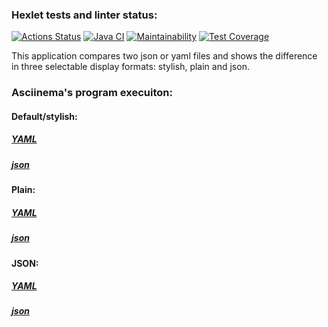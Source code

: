 ### Hexlet tests and linter status:
[![Actions Status](https://github.com/CyberXAndrew/java-project-71/workflows/hexlet-check/badge.svg)](https://github.com/CyberXAndrew/java-project-71/actions)
[![Java CI](https://github.com/CyberXAndrew/java-project-71/actions/workflows/mybuild.yml/badge.svg)](https://github.com/CyberXAndrew/java-project-71/actions/workflows/mybuild.yml)
[![Maintainability](https://api.codeclimate.com/v1/badges/ef8ba98d297869af9a27/maintainability)](https://codeclimate.com/github/CyberXAndrew/java-project-71/maintainability)
[![Test Coverage](https://api.codeclimate.com/v1/badges/ef8ba98d297869af9a27/test_coverage)](https://codeclimate.com/github/CyberXAndrew/java-project-71/test_coverage)

This application compares two json or yaml files and shows the difference in three selectable display formats: stylish, plain and json.

### Asciinema's program execuiton:
#### Default/stylish:
##### [YAML](https://asciinema.org/a/589167)
##### [json](https://asciinema.org/a/589166)
#### Plain:
##### [YAML](https://asciinema.org/a/589192)
##### [json](https://asciinema.org/a/589191)
#### JSON:
##### [YAML](https://asciinema.org/a/589776)
##### [json](https://asciinema.org/a/589775)

